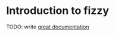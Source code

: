 # Introduction to fizzy

TODO: write [great documentation](http://jacobian.org/writing/what-to-write/)
